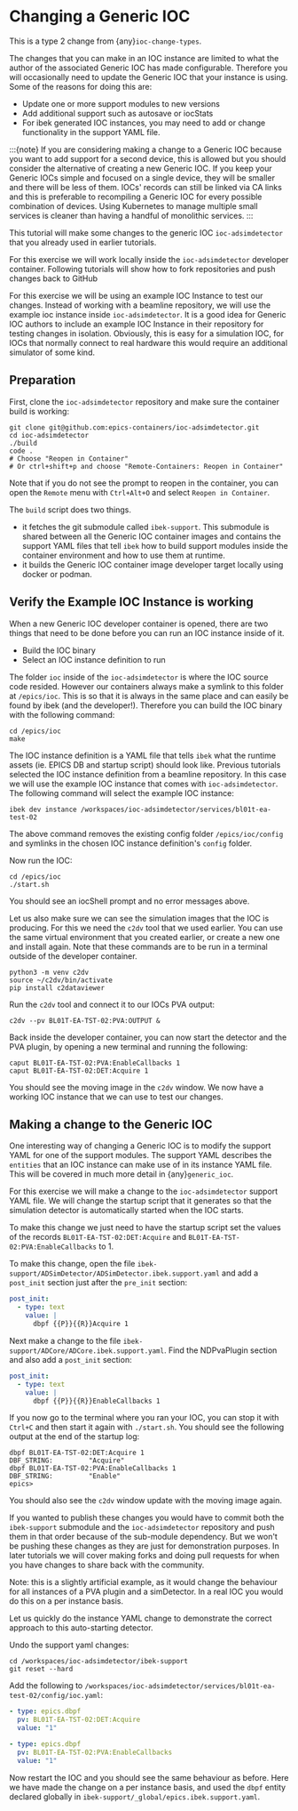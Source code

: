 # Changing a Generic IOC

This is a type 2 change from {any}`ioc-change-types`.

The changes that you can make in an IOC instance are limited to what
the author of the associated Generic IOC has made configurable.
Therefore you will
occasionally need to update the Generic IOC that your instance is using.
Some of the reasons for doing this are:

- Update one or more support modules to new versions
- Add additional support such as autosave or iocStats
- For ibek generated IOC instances, you may need to add or change functionality
  in the support YAML file.

:::{note}
If you are considering making a change to a Generic IOC because you
want to add support for a second device, this is allowed but you should
consider the alternative of creating a new Generic IOC.
If you keep your Generic IOCs simple and focused on a single device, they
will be smaller and there will be less of them. IOCs' records can still be
linked via CA links and this is preferable to recompiling a Generic IOC
for every possible combination of devices. Using Kubernetes to
manage multiple small services is cleaner than having a handful of
monolithic services.
:::

This tutorial will make some changes to the generic IOC `ioc-adsimdetector`
that you already used in earlier tutorials.

For this exercise we will work locally inside the `ioc-adsimdetector`
developer container. Following tutorials will show how to fork repositories
and push changes back to GitHub

For this exercise we will be using an example IOC Instance to test our changes. Instead of working with a beamline repository, we will use the example ioc instance inside `ioc-adsimdetector`. It is a good idea for Generic IOC authors to include an example IOC Instance in their repository for testing changes in isolation. Obviously, this is easy for a simulation IOC, for IOCs that normally connect to real hardware this would require an additional simulator of some kind.

## Preparation

First, clone the `ioc-adsimdetector` repository and make sure the container
build is working:

```console
git clone git@github.com:epics-containers/ioc-adsimdetector.git
cd ioc-adsimdetector
./build
code .
# Choose "Reopen in Container"
# Or ctrl+shift+p and choose "Remote-Containers: Reopen in Container"
```

Note that if you do not see the prompt to reopen in the container, you can open
the `Remote` menu with `Ctrl+Alt+O` and select `Reopen in Container`.

The `build` script does two things.

- it fetches the git submodule called `ibek-support`. This submodule is shared between all the Generic IOC container images and contains the support YAML files that tell `ibek` how to build support modules inside the container environment and how to use them at runtime.
- it builds the Generic IOC container image developer target locally using docker or podman.

## Verify the Example IOC Instance is working

When a new Generic IOC developer container is opened, there are two things
that need to be done before you can run an IOC instance inside of it.

- Build the IOC binary
- Select an IOC instance definition to run

The folder `ioc` inside of the `ioc-adsimdetector` is where the IOC source code resided. However our containers always make a symlink to this folder at `/epics/ioc`. This is so that it is always in the same place and can easily be found by ibek (and the developer!). Therefore you can build the IOC binary with the
following command:

```console
cd /epics/ioc
make
```

The IOC instance definition is a YAML file that tells `ibek` what the runtime assets (ie. EPICS DB and startup script) should look like. Previous tutorials selected the IOC instance definition from a beamline repository. In this case we will use the example IOC instance that comes with `ioc-adsimdetector`. The following command will select the example IOC instance:

```console
ibek dev instance /workspaces/ioc-adsimdetector/services/bl01t-ea-test-02
```

The above command removes the existing config folder `/epics/ioc/config` and
symlinks in the chosen IOC instance definition's `config` folder.

Now run the IOC:

```console
cd /epics/ioc
./start.sh
```

You should see an iocShell prompt and no error messages above.

Let us also make sure we can see the simulation images that the IOC is
producing. For this we need the `c2dv` tool that we used earlier. You
can use the same virtual environment that you created earlier, or create
a new one and install again. Note that these commands are to be run
in a terminal outside of the developer container.

```console
python3 -m venv c2dv
source ~/c2dv/bin/activate
pip install c2dataviewer
```

Run the `c2dv` tool and connect it to our IOCs PVA output:

```console
c2dv --pv BL01T-EA-TST-02:PVA:OUTPUT &
```

Back inside the developer container, you can now start the detector and
the PVA plugin, by opening a new terminal and running the following:

```console
caput BL01T-EA-TST-02:PVA:EnableCallbacks 1
caput BL01T-EA-TST-02:DET:Acquire 1
```

You should see the moving image in the `c2dv` window. We now have a working
IOC instance that we can use to test our changes.

## Making a change to the Generic IOC

One interesting way of changing a Generic IOC is to modify the support YAML
for one of the support modules. The support YAML describes the `entities` that
an IOC instance can make use of in its instance YAML file. This will be
covered in much more detail in {any}`generic_ioc`.

For this exercise we will make a change to the `ioc-adsimdetector` support
YAML file. We will change the startup script that it generates so that the
simulation detector is automatically started when the IOC starts.

To make this change we just need to have the startup script set the values
of the records `BL01T-EA-TST-02:DET:Acquire` and
`BL01T-EA-TST-02:PVA:EnableCallbacks` to 1.

To make this change, open the file
`ibek-support/ADSimDetector/ADSimDetector.ibek.support.yaml`
and add a `post_init` section just after the `pre_init` section:

```yaml
post_init:
  - type: text
    value: |
      dbpf {{P}}{{R}}Acquire 1
```

Next make a change to the file `ibek-support/ADCore/ADCore.ibek.support.yaml`.
Find the NDPvaPlugin section and also add a `post_init` section:

```yaml
post_init:
  - type: text
    value: |
      dbpf {{P}}{{R}}EnableCallbacks 1
```

If you now go to the terminal where you ran your IOC, you can stop it with
`Ctrl+C` and then start it again with `./start.sh`. You should see the
following output at the end of the startup log:

```console
dbpf BL01T-EA-TST-02:DET:Acquire 1
DBF_STRING:         "Acquire"
dbpf BL01T-EA-TST-02:PVA:EnableCallbacks 1
DBF_STRING:         "Enable"
epics>
```

You should also see the `c2dv` window update with the moving image again.

If you wanted to publish these changes you would have to commit both the
`ibek-support` submodule and the `ioc-adsimdetector` repository and push
them in that order because of the sub-module dependency. But we won't be
pushing these changes as they are just for demonstration purposes. In later
tutorials we will cover making forks and doing pull requests for when you have
changes to share back with the community.

Note: this is a slightly artificial example, as it would change the behaviour
for all instances of a PVA plugin and a simDetector. In a real IOC you would
do this on a per instance basis.

Let us quickly do the instance YAML change to demonstrate the correct approach
to this auto-starting detector.

Undo the support yaml changes:

```console
cd /workspaces/ioc-adsimdetector/ibek-support
git reset --hard
```

Add the following to
`/workspaces/ioc-adsimdetector/services/bl01t-ea-test-02/config/ioc.yaml`:

```yaml
- type: epics.dbpf
  pv: BL01T-EA-TST-02:DET:Acquire
  value: "1"

- type: epics.dbpf
  pv: BL01T-EA-TST-02:PVA:EnableCallbacks
  value: "1"
```

Now restart the IOC and you should see the same behaviour as before. Here
we have made the change on a per instance basis, and used the `dbpf` entity
declared globally in `ibek-support/_global/epics.ibek.support.yaml`.
